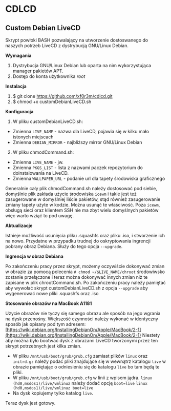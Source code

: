 # CDLCD
## Custom Debian LiveCD

Skrypt powłoki BASH pozwalający na utworzenie dostoswanego do naszych potrzeb
LiveCD z dystrybucją GNU/Linux Debian.

**Wymagania**
1. Dystrybucja GNU/Linux Debian lub oparta na nim wykorzystująca manager
pakietów APT.
2. Dostęp do konta użytkownika *root*

**Instalacja**
1. $ git clone https://github.com/xf0r3m/cdlcd.git
2. $ chmod +x customDebianLiveCD.sh

**Konfiguracja**
1. W pliku customDebianLiveCD.sh:
  * Zmienna `LIVE_NAME` - nazwa dla LiveCD, pojawia się w kilku mało istonych
    miejscach
  * Zmienna `DEBIAN_MIRROR` - najbliższy mirror GNU/Linux Debian
2. W pliku chmodCommand.sh:
  * Zmienna `LIVE_NAME` - jw.
  * Zmienna `PKGS_LIST` - lista z nazwami paczek repozytorium do doinstalowania
    na LiveCD.
  * Zmienna `WALLPAPER_URL` - podanie url dla tapety środowiska graficznego

Generalnie cały plik chmodCommand.sh należy dostosować pod siebie, domyślnie 
plik zakłada użycie środowiska `icewm` i takie jest też zasugerowane w 
domyślniej liście pakietów, stąd również zasugerowanie zmiany tapety użyte w
kodzie. Można usunąć te właściwość. Poza `icewm`, obsługą sieci oraz klientem
SSH nie ma zbyt wielu domyślnych pakietów więc warto wziąć to pod uwagę.

**Aktualizacje**

Istnieje możliwość usunięcia pliku .squashfs oraz pliku .iso, i stworzenie ich
na nowo. Przydatne w przypadku trudnej do oskryptowania ingrencji pobrany
obraz Debiana. Służy do tego opcja `--upgrade`.

**Ingrencja w obraz Debiana**

Po zakończeniu pracy przez skrypt, możemy oczywiście dokonywać zmian w obrazie
za pomocą polecenia `# chmod ~/$LIVE_NAME/chroot` środowiwsko zostanie
przełączone i teraz można dokonywać innych zmian niż te zapisane w plik
chrootCommand.sh. Po zakończeniu pracy należy pamiętać aby wywołać skrypt
customDebianLiveCD.sh z opcja `--upgrade` aby wygenerować nowe pliki .squashfs
oraz .iso 

**Stosowanie obrazów na MacBook A1181**

Użycie obrazów nie tyczy się samego obrazu ale sposób na jego wgrania na dysk
przenośny. Większość czynności należy wykonać w identyczny sposób jak opisany
pod tym adresem: [https://wiki.debian.org/InstallingDebianOn/Apple/MacBook/2-1](https://wiki.debian.org/InstallingDebianOn/Apple/MacBook/2-1)
Niestety aby można było bootwać dysk z obrazami LiveCD tworzonymi przez ten 
skrypt potrzebnych jest kilka zmian.

* W pliku `/mnt/usb/boot/grub/grub.cfg` zamiast plików `linux` oraz `initrd.gz`
należy podać pliki znajdujące się w wewnątrz katalogu `live` w obrazie
pamiętając o odniesieniu się do katalogu `live` bo tam będą te pliki.
* W pliku `/mnt/usb/boot/grub/grub.cfg` w linii z wpisem jądra.
`linux (hd0,msdos1)/live/vmlinuz` należy dodać opcję `boot=live`
`linux (hd0,msdos1)/live/vmlinuz boot=live`
* Na dysk kopiujemy tylko katalog `live`.

Teraz dysk jest gotowy.
